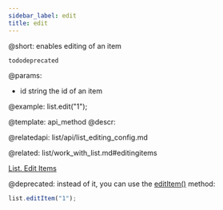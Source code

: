 ```yaml
---
sidebar_label: edit
title: edit
---          
```


@short: enables editing of an item

```tododeprecated ```

@params:
- id		string		the id of an item


@example:
list.edit("1");

@template: api_method
@descr:

@relatedapi: list/api/list_editing_config.md

@related: list/work_with_list.md#editingitems


[List. Edit Items](https://snippet.dhtmlx.com/6wsxgswc)

@deprecated: instead of it, you can use the [editItem()](list/api/list_edititem_method.md) method:
~~~js
list.editItem("1");
~~~